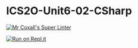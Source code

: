 # ICS2O-Unit6-02-CSharp

[![Mr Coxall's Super Linter](https://github.com/Evgeny-Vovk/ICS2O-Unit6-02-HTML/workflows/Mr%20Coxall's%20Super%20Linter/badge.svg)](https://github.com/Evgeny-Vovk/ICS2O-Unit6-02-HTML/actions)

[![Run on Repl.it](https://repl.it/badge/github/Evgeny-Vovk/ICS2O-ICS2O-Unit6-02-CSharp)](https://repl.it/github/Evgeny-Vovk/ICS2O-Unit6-02-CSharp)
